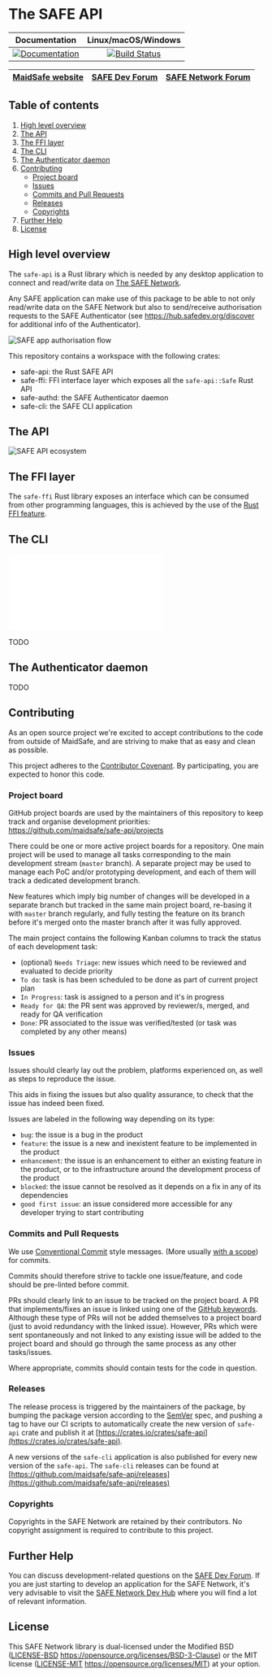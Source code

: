 # The SAFE API

|Documentation|Linux/macOS/Windows|
|:-----------:|:-----------------:|
| [![Documentation](https://docs.rs/safe-api/badge.svg)](https://docs.rs/safe-api) | [![Build Status](https://travis-ci.com/maidsafe/safe-api.svg?branch=master)](https://travis-ci.com/maidsafe/safe-api) |

| [MaidSafe website](https://maidsafe.net) | [SAFE Dev Forum](https://forum.safedev.org) | [SAFE Network Forum](https://safenetforum.org) |
|:----------------------------------------:|:-------------------------------------------:|:----------------------------------------------:|

## Table of contents
1. [High level overview](#high-level-overview)
2. [The API](#the-api)
3. [The FFI layer](#the-ffi-layer)
3. [The CLI](#the-cli)
3. [The Authenticator daemon](#the-authenticator-daemon)
5. [Contributing](#contributing)
    * [Project board](#project-board)
    * [Issues](#issues)
    * [Commits and Pull Requests](#commits-and-pull-requests)
    * [Releases](#releases)
    * [Copyrights](#copyrights)
6. [Further Help](#further-help)
7. [License](#license)

## High level overview

The `safe-api` is a Rust library which is needed by any desktop application to connect and read/write data on [The SAFE Network](https://safenetwork.tech).

Any SAFE application can make use of this package to be able to not only read/write data on the SAFE Network but also to send/receive authorisation requests to the SAFE Authenticator (see https://hub.safedev.org/discover for additional info of the Authenticator).

![SAFE app authorisation flow](misc/auth-flow-diagram.png)

This repository contains a workspace with the following crates:
- safe-api: the Rust SAFE API
- safe-ffi: FFI interface layer which exposes all the `safe-api::Safe` Rust API
- safe-authd: the SAFE Authenticator daemon
- safe-cli: the SAFE CLI application

## The API

![SAFE API ecosystem](misc/safe-api-ecosystem.png)

## The FFI layer

The `safe-ffi` Rust library exposes an interface which can be consumed from other programming languages, this is achieved by the use of the [Rust FFI feature](https://doc.rust-lang.org/book/ch19-01-unsafe-rust.html#using-extern-functions-to-call-external-code).

## The CLI

![The SAFE CLI User Guide](safe-cli/README.md)

TODO


## The Authenticator daemon

TODO


## Contributing

As an open source project we're excited to accept contributions to the code from outside of MaidSafe, and are striving to make that as easy and clean as possible.

This project adheres to the [Contributor Covenant](https://www.contributor-covenant.org/). By participating, you are expected to honor this code.

### Project board

GitHub project boards are used by the maintainers of this repository to keep track and organise development priorities: https://github.com/maidsafe/safe-api/projects

There could be one or more active project boards for a repository. One main project will be used to manage all tasks corresponding to the main development stream (`master` branch). A separate project may be used to manage each PoC and/or prototyping development, and each of them will track a dedicated development branch.

New features which imply big number of changes will be developed in a separate branch but tracked in the same main project board, re-basing it with `master` branch regularly, and fully testing the feature on its branch before it's merged onto the master branch after it was fully approved.

The main project contains the following Kanban columns to track the status of each development task:
- (optional) `Needs Triage`: new issues which need to be reviewed and evaluated to decide priority
- `To do`: task is has been scheduled to be done as part of current project plan
- `In Progress`: task is assigned to a person and it's in progress
- `Ready for QA`: the PR sent was approved by reviewer/s, merged, and ready for QA verification
- `Done`: PR associated to the issue was verified/tested (or task was completed by any other means)

### Issues

Issues should clearly lay out the problem, platforms experienced on, as well as steps to reproduce the issue.

This aids in fixing the issues but also quality assurance, to check that the issue has indeed been fixed.

Issues are labeled in the following way depending on its type:
- `bug`: the issue is a bug in the product
- `feature`: the issue is a new and inexistent feature to be implemented in the product
- `enhancement`: the issue is an enhancement to either an existing feature in the product, or to the infrastructure around the development process of the product
- `blocked`: the issue cannot be resolved as it depends on a fix in any of its dependencies
- `good first issue`: an issue considered more accessible for any developer trying to start contributing

### Commits and Pull Requests

We use [Conventional Commit](https://www.conventionalcommits.org/en/v1.0.0-beta.3/) style messages. (More usually [with a scope](https://www.conventionalcommits.org/en/v1.0.0-beta.3/#commit-message-with-scope)) for commits.

Commits should therefore strive to tackle one issue/feature, and code should be pre-linted before commit.

PRs should clearly link to an issue to be tracked on the project board. A PR that implements/fixes an issue is linked using one of the [GitHub keywords](https://help.github.com/articles/closing-issues-using-keywords). Although these type of PRs will not be added themselves to a project board (just to avoid redundancy with the linked issue). However, PRs which were sent spontaneously and not linked to any existing issue will be added to the project board and should go through the same process as any other tasks/issues.

Where appropriate, commits should contain tests for the code in question.

### Releases

The release process is triggered by the maintainers of the package, by bumping the package version according to the [SemVer](https://semver.org/) spec, and pushing a tag to have our CI scripts to automatically create the new version of `safe-api` crate and publish it at [https://crates.io/crates/safe-api](https://crates.io/crates/safe-api).

A new versions of the `safe-cli` application is also published for every new version of the `safe-api`. The `safe-cli` releases can be found at [https://github.com/maidsafe/safe-api/releases](https://github.com/maidsafe/safe-api/releases)

### Copyrights

Copyrights in the SAFE Network are retained by their contributors. No copyright assignment is required to contribute to this project.

## Further Help

You can discuss development-related questions on the [SAFE Dev Forum](https://forum.safedev.org/).
If you are just starting to develop an application for the SAFE Network, it's very advisable to visit the [SAFE Network Dev Hub](https://hub.safedev.org) where you will find a lot of relevant information.

## License

This SAFE Network library is dual-licensed under the Modified BSD ([LICENSE-BSD](LICENSE-BSD) https://opensource.org/licenses/BSD-3-Clause) or the MIT license ([LICENSE-MIT](LICENSE-MIT) https://opensource.org/licenses/MIT) at your option.
